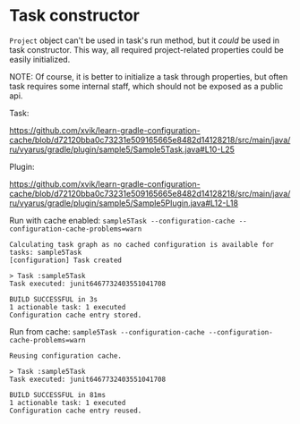 # Task constructor

`Project` object can't be used in task's run method, but it *could* be used in task constructor.
This way, all required project-related properties could be easily initialized.

NOTE: Of course, it is better to initialize a task through properties, but often task requires
some internal staff, which should not be exposed as a public api.

Task:

https://github.com/xvik/learn-gradle-configuration-cache/blob/d72120bba0c73231e509165665e8482d14128218/src/main/java/ru/vyarus/gradle/plugin/sample5/Sample5Task.java#L10-L25

Plugin:

https://github.com/xvik/learn-gradle-configuration-cache/blob/d72120bba0c73231e509165665e8482d14128218/src/main/java/ru/vyarus/gradle/plugin/sample5/Sample5Plugin.java#L12-L18

Run with cache enabled: `sample5Task --configuration-cache --configuration-cache-problems=warn`

```
Calculating task graph as no cached configuration is available for tasks: sample5Task
[configuration] Task created

> Task :sample5Task
Task executed: junit6467732403551041708

BUILD SUCCESSFUL in 3s
1 actionable task: 1 executed
Configuration cache entry stored.
```

Run from cache: `sample5Task --configuration-cache --configuration-cache-problems=warn`

```
Reusing configuration cache.

> Task :sample5Task
Task executed: junit6467732403551041708

BUILD SUCCESSFUL in 81ms
1 actionable task: 1 executed
Configuration cache entry reused.
```